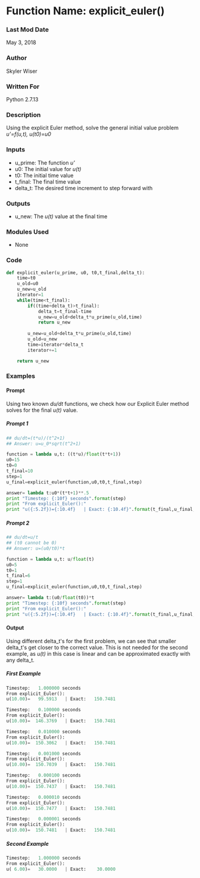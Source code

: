 # Function Name: explicit_euler()

### Last Mod Date
May 3, 2018
### Author
Skyler Wiser
### Written For
Python 2.7.13
### Description
Using the explicit Euler method, solve the general initial value problem _u'=f(u,t), u(t0)=u0_
### Inputs

* u_prime: The function _u'_
* u0: The initial value for _u(t)_
* t0: The initial time value
* t_final: The final time value
* delta_t: The desired time increment to step forward with

### Outputs

* u_new: The _u(t)_ value at the final time

### Modules Used

* None


### Code

```python
def explicit_euler(u_prime, u0, t0,t_final,delta_t):
    time=t0
    u_old=u0
    u_new=u_old
    iterator=1
    while(time<t_final):
        if((time+delta_t)>t_final):
            delta_t=t_final-time
            u_new=u_old+delta_t*u_prime(u_old,time)
            return u_new
        
        u_new=u_old+delta_t*u_prime(u_old,time)
        u_old=u_new
        time=iterator*delta_t
        iterator+=1

    return u_new
```


### Examples
#### Prompt

Using two known _du/dt_ functions, we check how our Explicit Euler method solves for the final _u(t)_ value.

##### Prompt 1

```python
## du/dt=(t*u)/(t^2+1)
## Answer: u=u_0*sqrt(t^2+1)

function = lambda u,t: ((t*u)/float(t*t+1))
u0=15
t0=0
t_final=10
step=1
u_final=explicit_euler(function,u0,t0,t_final,step)

answer= lambda t:u0*(t*t+1)**.5
print "Timestep: {:10f} seconds".format(step)
print "From explicit_Euler():"
print "u({:5.2f})={:10.4f}   | Exact: {:10.4f}".format(t_final,u_final,answer(t_final))
```

##### Prompt 2

```python
## du/dt=u/t
## (t0 cannot be 0)
## Answer: u=(u0/t0)*t

function = lambda u,t: u/float(t)
u0=5
t0=1
t_final=6
step=1
u_final=explicit_euler(function,u0,t0,t_final,step)

answer= lambda t:(u0/float(t0))*t
print "Timestep: {:10f} seconds".format(step)
print "From explicit_Euler():"
print "u({:5.2f})={:10.4f}   | Exact: {:10.4f}".format(t_final,u_final,answer(t_final))

```

#### Output

Using different delta_t's for the first problem, we can see that smaller delta_t's get closer to the correct value. This is not needed for the second example, as _u(t)_ in this case is linear and can be approximated exactly with any delta_t.

##### First Example

```python
Timestep:   1.000000 seconds
From explicit_Euler():
u(10.00)=   99.5913   | Exact:   150.7481

Timestep:   0.100000 seconds
From explicit_Euler():
u(10.00)=  146.3769   | Exact:   150.7481

Timestep:   0.010000 seconds
From explicit_Euler():
u(10.00)=  150.3062   | Exact:   150.7481

Timestep:   0.001000 seconds
From explicit_Euler():
u(10.00)=  150.7039   | Exact:   150.7481

Timestep:   0.000100 seconds
From explicit_Euler():
u(10.00)=  150.7437   | Exact:   150.7481

Timestep:   0.000010 seconds
From explicit_Euler():
u(10.00)=  150.7477   | Exact:   150.7481

Timestep:   0.000001 seconds
From explicit_Euler():
u(10.00)=  150.7481   | Exact:   150.7481
```

##### Second Example

```python
Timestep:   1.000000 seconds
From explicit_Euler():
u( 6.00)=   30.0000   | Exact:    30.0000
```

